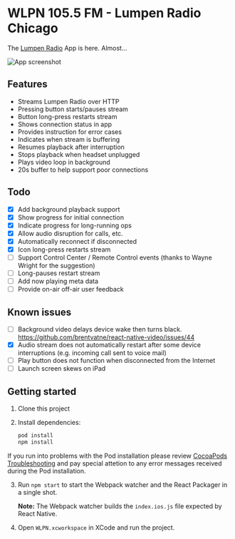 # WLPN 105.5 FM - Lumpen Radio Chicago

The [Lumpen Radio](https://lumpenradio.com) App is here. Almost...

![App screenshot](https://github.com/vhs/lumpen-radio/blob/master/screenshot.png)

## Features

- Streams Lumpen Radio over HTTP
- Pressing button starts/pauses stream
- Button long-press restarts stream
- Shows connection status in app
- Provides instruction for error cases
- Indicates when stream is buffering
- Resumes playback after interruption
- Stops playback when headset unplugged
- Plays video loop in background
- 20s buffer to help support poor connections

## Todo

- [x] Add background playback support
- [x] Show progress for initial connection
- [x] Indicate progress for long-running ops
- [x] Allow audio disruption for calls, etc.
- [x] Automatically reconnect if disconnected
- [x] Icon long-press restarts stream
- [ ] Support Control Center / Remote Control events (thanks to Wayne Wright for the suggestion)
- [ ] Long-pauses restart stream
- [ ] Add now playing meta data
- [ ] Provide on-air off-air user feedback

## Known issues

- [ ] Background video delays device wake then turns black. https://github.com/brentvatne/react-native-video/issues/44
- [x] Audio stream does not automatically restart after some device interruptions (e.g. incoming call sent to voice mail)
- [ ] Play button does not function when disconnected from the Internet
- [ ] Launch screen skews on iPad

## Getting started

1. Clone this project
2. Install dependencies:

    ```sh
    pod install
    npm install
    ```

If you run into problems with the Pod installation please review [CocoaPods Troubleshooting](https://guides.cocoapods.org/using/troubleshooting.html) and pay special attetion to any error messages received during the Pod installation.

3. Run `npm start` to start the Webpack watcher and the React Packager in a single shot.

   **Note:** The Webpack watcher builds the `index.ios.js` file expected by React Native.

4. Open `WLPN.xcworkspace` in XCode and run the project.
